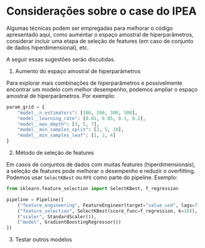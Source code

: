 # Considerações sobre o case do IPEA

Algumas técnicas podem ser empregadas para melhorar o código apresentado aqui, como aumentar o espaço amostral de hiperparâmetros, considerar incluir uma etapa de seleção de features (em caso de conjunto de dados hiperdimensional), etc.

A seguir essas sugestões serão discutidas.

1) Aumento do espaço amostral de hiperparâmetros

Para explorar mais combinações de hiperparâmetros e possivelmente encontrar um modelo com melhor desempenho, podemos ampliar o espaço amostral de hiperparâmetros. Por exemplo:

```python
param_grid = {
    "model__n_estimators": [100, 200, 300, 500],
    "model__learning_rate": [0.01, 0.05, 0.1, 0.2],
    "model__max_depth": [3, 5, 7],
    "model__min_samples_split": [2, 5, 10],
    "model__min_samples_leaf": [1, 2, 4]
}
```

2) Método de seleção de features

Em casos de conjuntos de dados com muitas features (hiperdimensionais), a seleção de features pode melhorar o desempenho e reduzir o overfitting. Podemos usar `SelectKBest` ou `RFE` como parte do pipeline. Exemplo:

```python
from sklearn.feature_selection import SelectKBest, f_regression

pipeline = Pipeline([
    ("feature_engineering", FeatureEngineer(target="value_usd", lags=7, window_size=7)),
    ("feature_selection", SelectKBest(score_func=f_regression, k=10)),
    ("scaler", StandardScaler()),
    ("model", GradientBoostingRegressor())
])
```

3) Testar outros modelos


